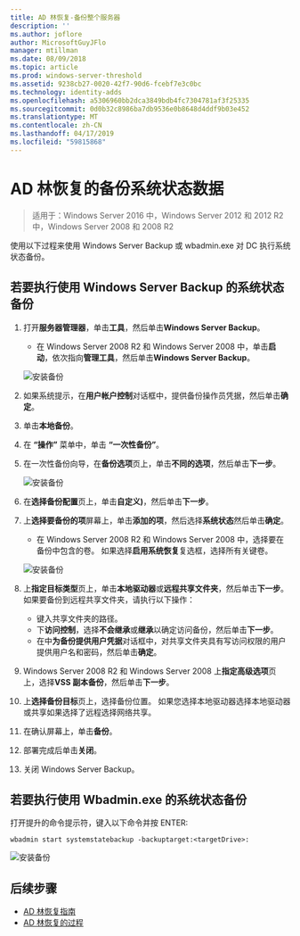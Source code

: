 ```yaml
---
title: AD 林恢复-备份整个服务器
description: ''
ms.author: joflore
author: MicrosoftGuyJFlo
manager: mtillman
ms.date: 08/09/2018
ms.topic: article
ms.prod: windows-server-threshold
ms.assetid: 9238cb27-0020-42f7-90d6-fcebf7e3c0bc
ms.technology: identity-adds
ms.openlocfilehash: a5306960bb2dca3849bdb4fc7304781af3f25335
ms.sourcegitcommit: 0d0b32c8986ba7db9536e0b8648d4ddf9b03e452
ms.translationtype: MT
ms.contentlocale: zh-CN
ms.lasthandoff: 04/17/2019
ms.locfileid: "59815868"
---
```

# <a name="ad-forest-recovery---backing-up-the-system-state-data"></a>AD 林恢复的备份系统状态数据  

>适用于：Windows Server 2016 中，Windows Server 2012 和 2012 R2 中，Windows Server 2008 和 2008 R2

使用以下过程来使用 Windows Server Backup 或 wbadmin.exe 对 DC 执行系统状态备份。  

## <a name="to-perform-a-system-state-backup-using-windows-server-backup"></a>若要执行使用 Windows Server Backup 的系统状态备份

1. 打开**服务器管理器**，单击**工具**，然后单击**Windows Server Backup**。
   - 在 Windows Server 2008 R2 和 Windows Server 2008 中，单击**启动**，依次指向**管理工具**，然后单击**Windows Server Backup**。 

   ![安装备份](media/AD-Forest-Recovery-Backing-up-a-Full-Server/fullbackup1.png)

2. 如果系统提示，在**用户帐户控制**对话框中，提供备份操作员凭据，然后单击**确定**。
3. 单击**本地备份**。
4. 在 **“操作”** 菜单中，单击 **“一次性备份”**。
5. 在一次性备份向导，在**备份选项**页上，单击**不同的选项**，然后单击**下一步**。

   ![安装备份](media/AD-Forest-Recovery-Backing-up-a-Full-Server/fullbackup3.png)

6. 在**选择备份配置**页上，单击**自定义)**，然后单击**下一步**。
7. 上**选择要备份的项**屏幕上，单击**添加的项**，然后选择**系统状态**然后单击**确定**。
   - 在 Windows Server 2008 R2 和 Windows Server 2008 中，选择要在备份中包含的卷。 如果选择**启用系统恢复**复选框，选择所有关键卷。 

   ![安装备份](media/AD-Forest-Recovery-Backing-up-System-State/systemstatebackup.png)  

8. 上**指定目标类型**页上，单击**本地驱动器**或**远程共享文件夹**，然后单击**下一步**。  如果要备份到远程共享文件夹，请执行以下操作：  
   - 键入共享文件夹的路径。
   - 下**访问控制**，选择**不会继承**或**继承**以确定访问备份，然后单击**下一步**。  
   - 在中**为备份提供用户凭据**对话框中，对共享文件夹具有写访问权限的用户提供用户名和密码，然后单击**确定**。

9. Windows Server 2008 R2 和 Windows Server 2008 上**指定高级选项**页上，选择**VSS 副本备份**，然后单击**下一步**。
10. 上**选择备份目标**页上，选择备份位置。  如果您选择本地驱动器选择本地驱动器或共享如果选择了远程选择网络共享。
11. 在确认屏幕上，单击**备份**。
12. 部署完成后单击**关闭**。
13. 关闭 Windows Server Backup。

## <a name="to-perform-a-system-state-backup-using-wbadminexe"></a>若要执行使用 Wbadmin.exe 的系统状态备份

打开提升的命令提示符，键入以下命令并按 ENTER:  
  
   ```
   wbadmin start systemstatebackup -backuptarget:<targetDrive>:
   ```

   ![安装备份](media/AD-Forest-Recovery-Backing-up-System-State/systemstatebackup2.png)  

## <a name="next-steps"></a>后续步骤

- [AD 林恢复指南](AD-Forest-Recovery-Guide.md)
- [AD 林恢复的过程](AD-Forest-Recovery-Procedures.md)
